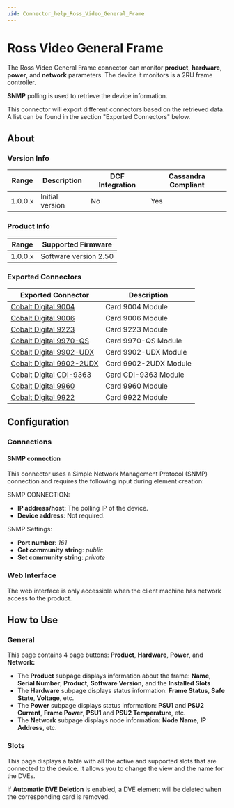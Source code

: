 ```yaml
---
uid: Connector_help_Ross_Video_General_Frame
---
```


# Ross Video General Frame

The Ross Video General Frame connector can monitor **product**, **hardware**, **power**, and **network** parameters. The device it monitors is a 2RU frame controller.

**SNMP** polling is used to retrieve the device information.

This connector will export different connectors based on the retrieved data. A list can be found in the section "Exported Connectors" below.

## About

### Version Info

| **Range** | **Description** | **DCF Integration** | **Cassandra Compliant** |
|-----------|-----------------|---------------------|-------------------------|
| 1.0.0.x   | Initial version | No                  | Yes                     |

### Product Info

| Range     | Supported Firmware     |
|-----------|------------------------|
| 1.0.0.x   | Software version 2.50  |

### Exported Connectors

| **Exported Connector**                                                                                             | **Description**       |
|-------------------------------------------------------------------------------------------------------------------|-----------------------|
| [Cobalt Digital 9004](xref:Connector_help_Ross_Video_General_Frame_-_Cobalt_Digital_9004)           | Card 9004 Module      |
| [Cobalt Digital 9006](xref:Connector_help_Ross_Video_General_Frame_-_Cobalt_Digital_9006)           | Card 9006 Module      |
| [Cobalt Digital 9223](xref:Connector_help_Ross_Video_General_Frame_-_Cobalt_Digital_9223)           | Card 9223 Module      |
| [Cobalt Digital 9970-QS](xref:Connector_help_Ross_Video_General_Frame_-_Cobalt_Digital_9970-QS)     | Card 9970-QS Module   |
| [Cobalt Digital 9902-UDX](xref:Connector_help_Ross_Video_General_Frame_-_Cobalt_Digital_9902-UDX)   | Card 9902-UDX Module  |
| [Cobalt Digital 9902-2UDX](xref:Connector_help_Ross_Video_General_Frame_-_Cobalt_Digital_9902-2UDX) | Card 9902-2UDX Module |
| [Cobalt Digital CDI-9363](xref:Connector_help_Ross_Video_General_Frame_-_Cobalt_Digital_CDI-9363)   | Card CDI-9363 Module  |
| [Cobalt Digital 9960](xref:Connector_help_Ross_Video_General_Frame_-_Cobalt_Digital_9960)           | Card 9960 Module      |
| [Cobalt Digital 9922](xref:Connector_help_Ross_Video_General_Frame_-_Cobalt_Digital_9922)           | Card 9922 Module      |

## Configuration

### Connections

#### SNMP connection

This connector uses a Simple Network Management Protocol (SNMP) connection and requires the following input during element creation:

SNMP CONNECTION:

- **IP address/host**: The polling IP of the device.
- **Device address**: Not required.

SNMP Settings:

- **Port number**: *161*
- **Get community string**: *public*
- **Set community string**: *private*

### Web Interface

The web interface is only accessible when the client machine has network access to the product.

## How to Use

### General

This page contains 4 page buttons: **Product**, **Hardware**, **Power**, and **Network:**

- The **Product** subpage displays information about the frame: **Name**, **Serial Number**, **Product**, **Software Version**, and the **Installed Slots**
- The **Hardware** subpage displays status information: **Frame Status**, **Safe State**, **Voltage**, etc.
- The **Power** subpage displays status information: **PSU1** and **PSU2 Current**, **Frame Power**, **PSU1** and **PSU2 Temperature**, etc.
- The **Network** subpage displays node information: **Node Name**, **IP Address**, etc.

### Slots

This page displays a table with all the active and supported slots that are connected to the device. It allows you to change the view and the name for the DVEs.

If **Automatic DVE Deletion** is enabled, a DVE element will be deleted when the corresponding card is removed.
